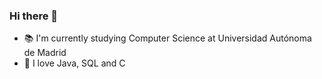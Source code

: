 ### Hi there 👋

- 📚 I'm currently studying Computer Science at Universidad Autónoma de Madrid
- 🥰 I love Java, SQL and C
